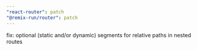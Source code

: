 ```yaml
---
"react-router": patch
"@remix-run/router": patch
---
```


fix: optional (static and/or dynamic) segments for relative paths in nested routes
